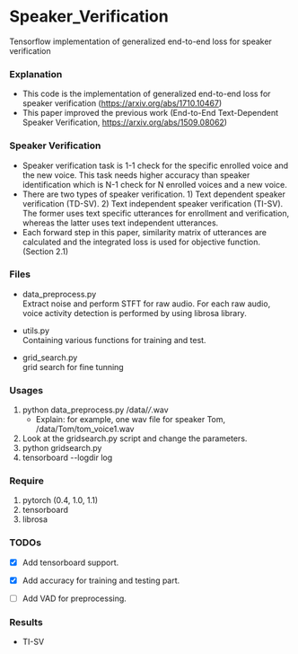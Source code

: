 # Speaker_Verification
Tensorflow implementation of generalized end-to-end loss for speaker verification

### Explanation
- This code is the implementation of generalized end-to-end loss for speaker verification (https://arxiv.org/abs/1710.10467)
- This paper improved the previous work (End-to-End Text-Dependent Speaker Verification, https://arxiv.org/abs/1509.08062)

### Speaker Verification
- Speaker verification task is 1-1 check for the specific enrolled voice and the new voice. This task needs higher accuracy than speaker identification which is N-1 check for N enrolled voices and a new voice. 
- There are two types of speaker verification. 1) Text dependent speaker verification (TD-SV). 2) Text independent speaker verification (TI-SV). The former uses text specific utterances for enrollment and verification, whereas the latter uses text independent utterances.
- Each forward step in this paper, similarity matrix of utterances are calculated and the integrated loss is used for objective function. (Section 2.1)


### Files
- data_preprocess.py  
Extract noise and perform STFT for raw audio. For each raw audio, voice activity detection is performed by using librosa library.

- utils.py   
Containing various functions for training and test.  

- grid_search.py  
grid search for fine tunning

### Usages
1. python data_preprocess.py /data/*/*.wav
   - Explain: for example, one wav file for speaker Tom, /data/Tom/tom_voice1.wav
2. Look at the gridsearch.py script and change the parameters.
3. python gridsearch.py
4. tensorboard --logdir log

### Require
1. pytorch (0.4, 1.0, 1.1)
2. tensorboard
3. librosa

### TODOs
- [x] Add tensorboard support.
- [x] Add accuracy for training and testing part.
- [ ] Add VAD for preprocessing.


### Results
- TI-SV
